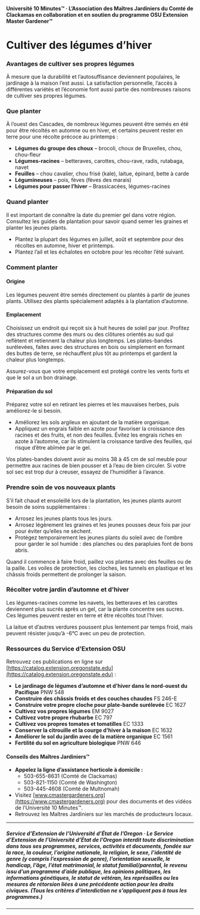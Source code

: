 #### Université 10 Minutes™ · L’Association des Maîtres Jardiniers du Comté de Clackamas en collaboration et en soutien du programme OSU Extension Master Gardener™

# Cultiver des légumes d’hiver

### Avantages de cultiver ses propres légumes

À mesure que la durabilité et l’autosuffisance deviennent populaires, le jardinage à la maison l’est aussi. La satisfaction personnelle, l’accès à différentes variétés et l’économie font aussi partie des nombreuses raisons de cultiver ses propres légumes.

### Que planter

À l’ouest des Cascades, de nombreux légumes peuvent être semés en été pour être récoltés en automne ou en hiver, et certains peuvent rester en terre pour une récolte précoce au printemps :

- **Légumes du groupe des choux** – brocoli, choux de Bruxelles, chou, chou-fleur
- **Légumes-racines** – betteraves, carottes, chou-rave, radis, rutabaga, navet
- **Feuilles** – chou cavalier, chou frisé (kale), laitue, épinard, bette à carde
- **Légumineuses** – pois, fèves (fèves des marais)
- **Légumes pour passer l’hiver** – Brassicacées, légumes-racines

### Quand planter

Il est important de connaître la date du premier gel dans votre région. Consultez les guides de plantation pour savoir quand semer les graines et planter les jeunes plants.

- Plantez la plupart des légumes en juillet, août et septembre pour des récoltes en automne, hiver et printemps.
- Plantez l’ail et les échalotes en octobre pour les récolter l’été suivant.

### Comment planter

#### Origine

Les légumes peuvent être semés directement ou plantés à partir de jeunes plants. Utilisez des plants spécialement adaptés à la plantation d’automne.

#### Emplacement

Choisissez un endroit qui reçoit six à huit heures de soleil par jour. Profitez des structures comme des murs ou des clôtures orientés au sud qui reflètent et retiennent la chaleur plus longtemps. Les plates-bandes surélevées, faites avec des structures en bois ou simplement en formant des buttes de terre, se réchauffent plus tôt au printemps et gardent la chaleur plus longtemps.

Assurez-vous que votre emplacement est protégé contre les vents forts et que le sol a un bon drainage.

#### Préparation du sol

Préparez votre sol en retirant les pierres et les mauvaises herbes, puis améliorez-le si besoin.

- Améliorez les sols argileux en ajoutant de la matière organique.
- Appliquez un engrais faible en azote pour favoriser la croissance des racines et des fruits, et non des feuilles. Évitez les engrais riches en azote à l’automne, car ils stimulent la croissance tardive des feuilles, qui risque d’être abîmée par le gel.

Vos plates-bandes doivent avoir au moins 38 à 45 cm de sol meuble pour permettre aux racines de bien pousser et à l’eau de bien circuler. Si votre sol sec est trop dur à creuser, essayez de l’humidifier à l’avance.

### Prendre soin de vos nouveaux plants

S’il fait chaud et ensoleillé lors de la plantation, les jeunes plants auront besoin de soins supplémentaires :

- Arrosez les jeunes plants tous les jours.
- Arrosez légèrement les graines et les jeunes pousses deux fois par jour pour éviter qu’elles ne sèchent.
- Protégez temporairement les jeunes plants du soleil avec de l’ombre pour garder le sol humide : des planches ou des parapluies font de bons abris.

Quand il commence à faire froid, paillez vos plantes avec des feuilles ou de la paille. Les voiles de protection, les cloches, les tunnels en plastique et les châssis froids permettent de prolonger la saison.

### Récolter votre jardin d’automne et d’hiver

Les légumes-racines comme les navets, les betteraves et les carottes deviennent plus sucrés après un gel, car la plante concentre ses sucres. Ces légumes peuvent rester en terre et être récoltés tout l’hiver.

La laitue et d’autres verdures poussent plus lentement par temps froid, mais peuvent résister jusqu’à -6°C avec un peu de protection.

### Ressources du Service d’Extension OSU

Retrouvez ces publications en ligne sur [https://catalog.extension.oregonstate.edu](https://catalog.extension.oregonstate.edu) :

- **Le jardinage de légumes d’automne et d’hiver dans le nord-ouest du Pacifique** PNW 548
- **Construire des châssis froids et des couches chaudes** FS 246-E
- **Construire votre propre cloche pour plate-bande surélevée** EC 1627
- **Cultivez vos propres légumes** EM 9027
- **Cultivez votre propre rhubarbe** EC 797
- **Cultivez vos propres tomates et tomatilles** EC 1333
- **Conserver la citrouille et la courge d’hiver à la maison** EC 1632
- **Améliorer le sol du jardin avec de la matière organique** EC 1561
- **Fertilité du sol en agriculture biologique** PNW 646

#### Conseils des Maîtres Jardiniers™

- **Appelez la ligne d’assistance horticole à domicile :**
  - 503-655-8631 (Comté de Clackamas)
  - 503-821-1150 (Comté de Washington)
  - 503-445-4608 (Comté de Multnomah)
- Visitez [www.cmastergardeners.org](https://www.cmastergardeners.org) pour des documents et des vidéos de l’Université 10 Minutes™.
- Retrouvez les Maîtres Jardiniers sur les marchés de producteurs locaux.

---

##### Service d’Extension de l’Université d’État de l’Oregon · Le Service d’Extension de l’Université d’État de l’Oregon interdit toute discrimination dans tous ses programmes, services, activités et documents, fondée sur la race, la couleur, l’origine nationale, la religion, le sexe, l’identité de genre (y compris l’expression de genre), l’orientation sexuelle, le handicap, l’âge, l’état matrimonial, le statut familial/parental, le revenu issu d’un programme d’aide publique, les opinions politiques, les informations génétiques, le statut de vétéran, les représailles ou les mesures de rétorsion liées à une précédente action pour les droits civiques. (Tous les critères d’interdiction ne s’appliquent pas à tous les programmes.)
---
